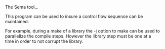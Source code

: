 
The Sema tool...

This program can be used to insure a control flow sequence can be maintained.

For example, during a make of a library the -j option to make can be used to parallelize
the compile steps. However the library step must be one at a time in order to not corrupt
the library.

